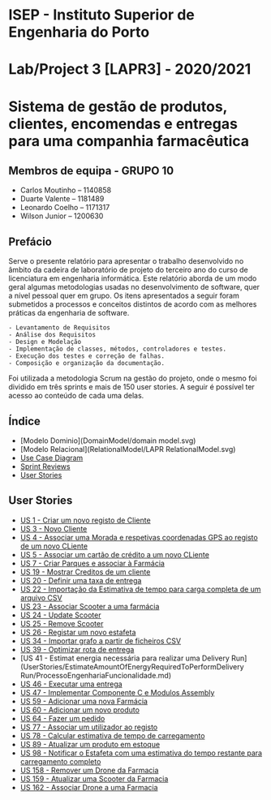 # ISEP - Instituto Superior de Engenharia do Porto
# Lab/Project 3 [LAPR3] - 2020/2021

# Sistema de gestão de produtos, clientes, encomendas e entregas para uma companhia farmacêutica

## Membros de equipa - GRUPO 10

- Carlos Moutinho – 1140858
- Duarte Valente – 1181489
- Leonardo Coelho – 1171317
- Wilson Junior – 1200630

## Prefácio
Serve o presente relatório para apresentar o trabalho desenvolvido no âmbito da cadeira de
laboratório de projeto do terceiro ano do curso de licenciatura em engenharia informática.
Este relatório aborda de um modo geral algumas metodologias usadas no desenvolvimento de software,
quer a nível pessoal quer em grupo. Os itens apresentados a seguir foram submetidos a processos
e conceitos distintos de acordo com as melhores práticas da engenharia de software.

    - Levantamento de Requisitos
    - Análise dos Requisitos
    - Design e Modelação
    - Implementação de classes, métodos, controladores e testes.
    - Execução dos testes e correção de falhas.
    - Composição e organização da documentação.

Foi utilizada a metodologia Scrum na gestão do projeto, onde o mesmo foi dividido em
três sprints e mais de 150 user stories. A seguir é possível ter acesso ao conteúdo de cada uma delas.
    
## Índice

- [Modelo Dominio](DomainModel/domain model.svg)
- [Modelo Relacional](RelationalModel/LAPR RelationalModel.svg)
- [Use Case Diagram](UseCaseDiagram/UseCaseDiagram.svg)
- [Sprint Reviews](Sprints/SprintReviews.md)
- [User Stories](UserStories/*)

## User Stories

- [US 1 - Criar um novo  registo de Cliente](UserStories/SignUpController/ProcessoEngenhariaFuncionalidade.md)
- [US 3 - Novo Cliente](UserStories/AddNewClient/ProcessoEngenhariaFuncionalidade.md)
- [US 4 - Associar uma Morada e respetivas coordenadas GPS ao registo de um novo CLiente](UserStories/AssociateAddressToClientRegistry/ProcessoEngenhariaFuncionalidade.md)
- [US 5 - Associar um cartão de crédito a um novo CLiente](UserStories/AssociateCreditCardRegistry/ProcessoEngenhariaFuncionalidade.md)
- [US 7 - Criar Parques e associar à Farmácia](UserStories/AddParkToPharmacy/ProcessoEngenhariaFuncionalidade.md)
- [US 19 - Mostrar Creditos de um cliente](UserStories/SeeClientCredits/ProcessoEngenhariaFuncionalidade.md)
- [US 20 - Definir uma taxa de entrega](UserStories/AddNewTaxaEntrega/ProcessoEngenhariaFuncionalidade.md)
- [US 22 - Importação da Estimativa de tempo para carga completa de um arquivo CSV](UserStories/ImportTimeEstimateFromCSVfile/ProcessoEngenhariaFuncionalidade.md)
- [US 23 - Associar Scooter a uma farmácia](UserStories/AssotiateScooterToPharmacy/ProcessoEngenhariaFuncionalidade.md)
- [US 24 - Update Scooter](UserStories/UpdateScooter/ProcessoEngenhariaFuncionalidade.md)
- [US 25 - Remove Scooter](UserStories/RemoveScooter/ProcessoEngenhariaFuncionalidade.md)
- [US 26 - Registar um novo estafeta](UserStories/RegisterNewCourier/ProcessoEngenhariaFuncionalidade.md)
- [US 34 - Importar grafo a partir de ficheiros CSV](UserStories/ImportGraphFromCSVfiles/ProcessoEngenhariaFuncionalidade.md)
- [US 39 - Optimizar rota de entrega](UserStories/OptimiseTheDeliveryPath/ProcessoEngenhariaFuncionalidade.md)
- [US 41 - Estimat energia necessária para realizar uma Delivery Run](UserStories/EstimateAmountOfEnergyRequiredToPerformDelivery Run/ProcessoEngenhariaFuncionalidade.md)
- [US 46 - Executar uma entrega](UserStories/MakeDeliveryRun/ProcessoEngenhariaFuncionalidade.md)
- [US 47 - Implementar Componente C e Modulos Assembly](UserStories/DockSimulator/ProcessoEngenhariaFuncionalidade.md)
- [US 59 - Adicionar uma nova Farmácia](UserStories/AddNewPharmacy/ProcessoEngenhariaFuncionalidade.md)
- [US 60 - Adicionar um novo produto](UserStories/AddNewProduto/ProcessoEngenhariaFuncionalidade.md)
- [US 64 - Fazer um pedido](UserStories/MakeOrder/ProcessoEngenhariaFuncionalidade.md)
- [US 77 - Associar um utilizador ao registo](UserStories/AssociateUserToClientRegistry/ProcessoEngenhariaFuncionalidade.md)
- [US 78 - Calcular estimativa de tempo de carregamento](UserStories/EstimateTimeForFullCharge/ProcessoEngenhariaFuncionalidade.md)
- [US 89 - Atualizar um produto em estoque](UserStories/UpdateStockProduto/ProcessoEngenhariaFuncionalidade.md)
- [US 98 - Notificar o Estafeta com uma estimativa do tempo restante para carregamento completo](UserStories/NotifyCourierOfTimeEstimateToFullCharge/ProcessoEngenhariaFuncionalidade.md)
- [US 158 - Remover um Drone da Farmacia](UserStories/RemoveDrones/ProcessoEngenhariaFuncionalidade.md)
- [US 159 - Atualizar uma Scooter da Farmacia](UserStories/UpdateDrone/ProcessoEngenhariaFuncionalidade.md)
- [US 162 - Associar Drone a uma Farmacia](UserStories/AssotiateDronesToPharmacy/ProcessoEngenhariaFuncionalidade.md)